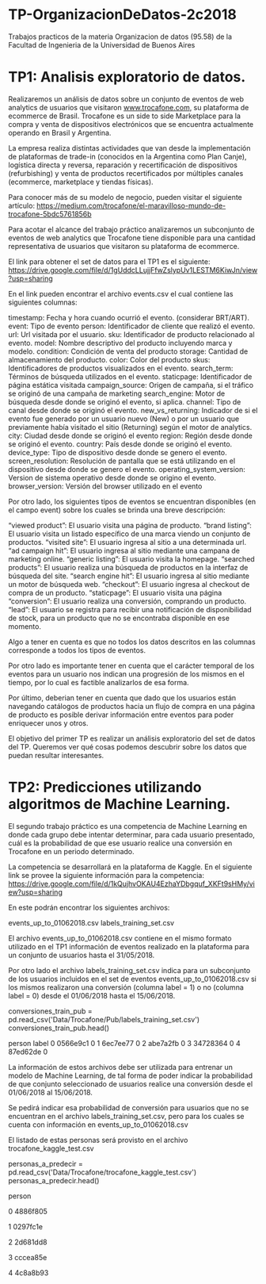 # TP-OrganizacionDeDatos-2c2018
Trabajos practicos de la materia Organizacion de datos (95.58) de la Facultad de Ingenieria de la Universidad de Buenos Aires

# TP1: Analisis exploratorio de datos.    

Realizaremos un análisis de datos sobre un conjunto de eventos de web analytics de usuarios que visitaron www.trocafone.com, su plataforma de ecommerce de Brasil. Trocafone es un side to side Marketplace para la compra y venta de dispositivos electrónicos que se encuentra actualmente operando en Brasil y Argentina. 

La empresa realiza distintas actividades que van desde la implementación de plataformas de trade-in (conocidos en la Argentina como Plan Canje), logística directa y reversa, reparación y recertificación de dispositivos (refurbishing) y venta de productos recertificados por múltiples canales (ecommerce, marketplace y tiendas físicas). 

Para conocer más de su modelo de negocio, pueden visitar el siguiente artículo: https://medium.com/trocafone/el-maravilloso-mundo-de-trocafone-5bdc5761856b

Para acotar el alcance del trabajo práctico analizaremos un subconjunto de eventos de web analytics que Trocafone tiene disponible para una cantidad representativa de usuarios que visitaron su plataforma de ecommerce. 

El link para obtener el set de datos para el TP1 es el siguiente: https://drive.google.com/file/d/1gUddcLLujjFfwZslypUv1LESTM6KiwJn/view?usp=sharing

En el link pueden encontrar el archivo events.csv el cual contiene las siguientes columnas:

timestamp: Fecha y hora cuando ocurrió el evento. (considerar BRT/ART).
event: Tipo de evento
person: Identificador de cliente que realizó el evento.
url: Url visitada por el usuario.
sku: Identificador de producto relacionado al evento.
model: Nombre descriptivo del producto incluyendo marca y modelo.
condition: Condición de venta del producto
storage: Cantidad de almacenamiento del producto.
color: Color del producto
skus: Identificadores de productos visualizados en el evento.
search_term: Términos de búsqueda utilizados en el evento.
staticpage: Identificador de página estática visitada
campaign_source: Origen de campaña, si el tráfico se originó de una campaña de marketing
search_engine: Motor de búsqueda desde donde se originó el evento, si aplica.
channel: Tipo de canal desde donde se originó el evento.
new_vs_returning: Indicador de si el evento fue generado por un usuario nuevo (New) o por un usuario que previamente había visitado el sitio (Returning) según el motor de analytics.
city: Ciudad desde donde se originó el evento
region: Región desde donde se originó el evento.
country: País desde donde se originó el evento.
device_type: Tipo de dispositivo desde donde se genero el evento.
screen_resolution: Resolución de pantalla que se está utilizando en el dispositivo desde donde se genero el evento.
operating_system_version: Version de sistema operativo desde donde se origino el evento.
browser_version: Versión del browser utilizado en el evento 

Por otro lado, los siguientes tipos de eventos se encuentran disponibles (en el campo event) sobre los cuales se brinda una breve descripción:

“viewed product”: El usuario visita una página de producto.
“brand listing”: El usuario visita un listado específico de una marca viendo un conjunto de productos.
“visited site”: El usuario ingresa al sitio a una determinada url.
“ad campaign hit”: El usuario ingresa al sitio mediante una campana de marketing online.
“generic listing”: El usuario visita la homepage.
“searched products”: El usuario realiza una búsqueda de productos en la interfaz de búsqueda del site.
“search engine hit”: El usuario ingresa al sitio mediante un motor de búsqueda web.
“checkout”: El usuario ingresa al checkout de compra de un producto.
“staticpage”: El usuario visita una página
“conversion”: El usuario realiza una conversión, comprando un producto.
“lead”: El usuario se registra para recibir una notificación de disponibilidad de stock, para un producto que no se encontraba disponible en ese momento.

Algo a tener en cuenta es que no todos los datos descritos en las columnas corresponde a todos los tipos de eventos. 

Por otro lado es importante tener en cuenta que el carácter temporal de los eventos para un usuario nos indican una progresión de los mismos en el tiempo, por lo cual es factible analizarlos de esa forma.

Por último, deberian tener en cuenta que dado que los usuarios están navegando catálogos de productos hacia un flujo de compra en una página de producto es posible derivar información entre eventos para poder enriquecer unos y otros.

El objetivo del primer TP es realizar un análisis exploratorio del set de datos del TP. Queremos ver qué cosas podemos descubrir sobre los datos que puedan resultar interesantes.

# TP2: Predicciones utilizando algoritmos de Machine Learning.

El segundo trabajo práctico es una competencia de Machine Learning en donde cada grupo debe intentar determinar, para cada usuario presentado, cuál es la probabilidad de que ese usuario realice una conversión en Trocafone en un periodo determinado.

La competencia se desarrollará en la plataforma de Kaggle. En el siguiente link se provee la siguiente información para la competencia: https://drive.google.com/file/d/1kQujhvOKAU4EzhaYDbgquf_XKFt9sHMy/view?usp=sharing

En este podrán encontrar los siguientes archivos:

events_up_to_01062018.csv
labels_training_set.csv

El archivo events_up_to_01062018.csv contiene en el mismo formato utilizado en el TP1 información de eventos realizado en la plataforma para un conjunto de usuarios hasta el 31/05/2018.

Por otro lado el archivo labels_training_set.csv indica para un subconjunto de los usuarios incluidos en el set de eventos events_up_to_01062018.csv si los mismos realizaron una conversión (columna label = 1) o no (columna label = 0) desde el 01/06/2018 hasta el 15/06/2018. 

conversiones_train_pub = pd.read_csv('Data/Trocafone/Pub/labels_training_set.csv')
conversiones_train_pub.head()



person
label
0
0566e9c1
0
1
6ec7ee77
0
2
abe7a2fb
0
3
34728364
0
4
87ed62de
0


La información de estos archivos debe ser utilizada para entrenar un modelo de Machine Learning, de tal forma de poder indicar la probabilidad de que conjunto seleccionado de usuarios realice una conversión desde el 01/06/2018 al 15/06/2018. 

Se pedirá indicar esa probabilidad de conversión para usuarios que no se encuentran en el archivo labels_training_set.csv, pero para los cuales se cuenta con información en events_up_to_01062018.csv

El listado de estas personas será provisto en el archivo trocafone_kaggle_test.csv

personas_a_predecir = pd.read_csv('Data/Trocafone/trocafone_kaggle_test.csv')
personas_a_predecir.head()


person


0
4886f805


1
0297fc1e


2
2d681dd8


3
cccea85e


4
4c8a8b93




